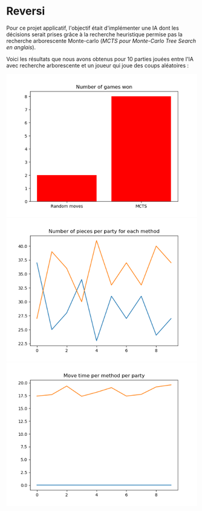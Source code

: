 # Reversi

Pour ce projet applicatif, l'objectif était d'implémenter une IA dont les décisions serait prises grâce à la recherche heuristique permise pas la recherche arborescente Monte-carlo (*MCTS pour Monte-Carlo Tree Search en anglais*).

Voici les résultats que nous avons obtenus pour 10 parties jouées entre l'IA avec recherche arborescente et un joueur qui joue des coups aléatoires :

![Logo](https://github.com/Younzer/Projets-applicatifs/blob/master/reversi/images/wons1.png "Nombres de victoires")
<br />
![Logo](https://github.com/Younzer/Projets-applicatifs/blob/master/reversi/images/pieces1.png "Nombres de pièces")
<br />
![Logo](https://github.com/Younzer/Projets-applicatifs/blob/master/reversi/images/time1.png "Temps de jeu")
<br />

